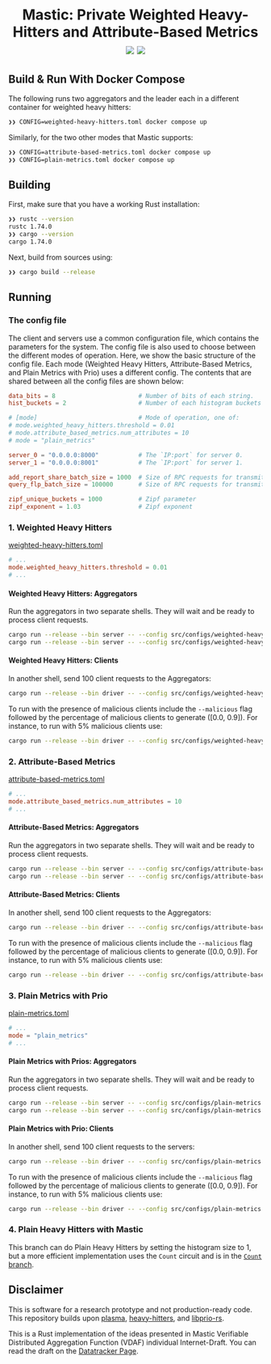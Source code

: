 <h1 align="center">Mastic: Private Weighted Heavy-Hitters and Attribute-Based Metrics
  <a href="https://github.com/TrustworthyComputing/mastic/actions/workflows/ci-build.yml"><img src="https://github.com/TrustworthyComputing/mastic/workflows/ci-build/badge.svg"></a>
  <a href="https://github.com/TrustworthyComputing/mastic/blob/main/LICENSE"><img src="https://img.shields.io/badge/license-MIT-blue.svg"></a>
</h1>

## Build & Run With Docker Compose
The following runs two aggregators and the leader each in a different container
for weighted heavy hitters:
```bash
❯❯ CONFIG=weighted-heavy-hitters.toml docker compose up
```
Similarly, for the two other modes that Mastic supports:
```bash
❯❯ CONFIG=attribute-based-metrics.toml docker compose up
❯❯ CONFIG=plain-metrics.toml docker compose up
```

## Building

First, make sure that you have a working Rust installation:
```bash
❯❯ rustc --version
rustc 1.74.0
❯❯ cargo --version
cargo 1.74.0
```

Next, build from sources using:
```bash
❯❯ cargo build --release
```

## Running

### The config file
The client and servers use a common configuration file, which contains the
parameters for the system. The config file is also used to choose between the
different modes of operation. Here, we show the basic structure of the config
file. Each mode (Weighted Heavy Hitters, Attribute-Based Metrics, and Plain
Metrics with Prio) uses a different config. The contents that are shared between
all the config files are shown below:

```toml
data_bits = 8                       # Number of bits of each string.
hist_buckets = 2                    # Number of each histogram buckets

# [mode]                            # Mode of operation, one of:
# mode.weighted_heavy_hitters.threshold = 0.01
# mode.attribute_based_metrics.num_attributes = 10
# mode = "plain_metrics"

server_0 = "0.0.0.0:8000"           # The `IP:port` for server 0.
server_1 = "0.0.0.0:8001"           # The `IP:port` for server 1.

add_report_share_batch_size = 1000  # Size of RPC requests for transmitting keys.
query_flp_batch_size = 100000       # Size of RPC requests for transmitting FLPs.

zipf_unique_buckets = 1000          # Zipf parameter
zipf_exponent = 1.03                # Zipf exponent
```

### 1. Weighted Heavy Hitters
[weighted-heavy-hitters.toml](./src/configs/weighted-heavy-hitters.toml)
```toml
# ...
mode.weighted_heavy_hitters.threshold = 0.01
# ...
```

#### Weighted Heavy Hitters: Aggregators
Run the aggregators in two separate shells. They will wait and be ready to
process client requests.
```bash
cargo run --release --bin server -- --config src/configs/weighted-heavy-hitters.toml --server_id 0
cargo run --release --bin server -- --config src/configs/weighted-heavy-hitters.toml --server_id 1
```

#### Weighted Heavy Hitters: Clients
In another shell, send 100 client requests to the Aggregators:
```bash
cargo run --release --bin driver -- --config src/configs/weighted-heavy-hitters.toml -n 100
```

To run with the presence of malicious clients include the `--malicious` flag followed by the
percentage of malicious clients to generate ([0.0, 0.9]). For instance, to run with 5% malicious
clients use:
```bash
cargo run --release --bin driver -- --config src/configs/weighted-heavy-hitters.toml -n 100 --malicious 0.05
```

### 2. Attribute-Based Metrics
[attribute-based-metrics.toml](./src/configs/attribute-based-metrics.toml)
```toml
# ...
mode.attribute_based_metrics.num_attributes = 10
# ...
```

#### Attribute-Based Metrics: Aggregators
Run the aggregators in two separate shells. They will wait and be ready to
process client requests.
```bash
cargo run --release --bin server -- --config src/configs/attribute-based-metrics.toml --server_id 0
cargo run --release --bin server -- --config src/configs/attribute-based-metrics.toml --server_id 1
```

#### Attribute-Based Metrics: Clients
In another shell, send 100 client requests to the Aggregators:
```bash
cargo run --release --bin driver -- --config src/configs/attribute-based-metrics.toml -n 100
```

To run with the presence of malicious clients include the `--malicious` flag followed by the
percentage of malicious clients to generate ([0.0, 0.9]). For instance, to run with 5% malicious
clients use:
```bash
cargo run --release --bin driver -- --config src/configs/attribute-based-metrics.toml -n 100 --malicious 0.05
```

### 3. Plain Metrics with Prio
[plain-metrics.toml](./src/configs/plain-metrics.toml)
```toml
# ...
mode = "plain_metrics"
# ...
```

#### Plain Metrics with Prios: Aggregators
Run the aggregators in two separate shells. They will wait and be ready to
process client requests.
```bash
cargo run --release --bin server -- --config src/configs/plain-metrics.toml --server_id 0
cargo run --release --bin server -- --config src/configs/plain-metrics.toml --server_id 1
```

#### Plain Metrics with Prio: Clients
In another shell, send 100 client requests to the servers:
```bash
cargo run --release --bin driver -- --config src/configs/plain-metrics.toml -n 100
```

To run with the presence of malicious clients include the `--malicious` flag followed by the
percentage of malicious clients to generate ([0.0, 0.9]). For instance, to run with 5% malicious
clients use:
```bash
cargo run --release --bin driver -- --config src/configs/plain-metrics.toml -n 100 --malicious 0.05
```

### 4. Plain Heavy Hitters with Mastic
This branch can do Plain Heavy Hitters by setting the histogram size to 1, but a
more efficient implementation uses the `Count` circuit and is in the [`Count`
branch](https://github.com/TrustworthyComputing/mastic/tree/Count).


## Disclaimer

This is software for a research prototype and not production-ready code. This repository builds upon
[plasma](https://github.com/TrustworthyComputing/plasma),
[heavy-hitters](https://github.com/henrycg/heavyhitters), and
[libprio-rs](https://github.com/divviup/libprio-rs/tree/main).

This is a Rust implementation of the ideas presented in Mastic Verifiable
Distributed Aggregation Function (VDAF) individual Internet-Draft. You can read
the draft on the [Datatracker Page](https://datatracker.ietf.org/doc/draft-mouris-cfrg-mastic/).
